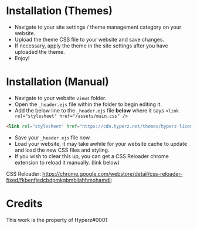 # Installation (Themes)
- Navigate to your site settings / theme management category on your website.
- Upload the theme CSS file to your website and save changes.
- If necessary, apply the theme in the site settings after you have uploaded the theme.
- Enjoy!

# Installation (Manual)
- Navigate to your website `views` folder.
- Open the `_header.ejs` file within the folder to begin editing it.
- Add the below line to the `_header.ejs` file **below** where it says `<link rel="stylesheet" href="/assets/main.css" />`
```html
<link rel="stylesheet" href="https://cdn.hyperz.net/themes/hyperz-license.css" />
```
- Save your `_header.ejs` file now.
- Load your website, it may take awhile for your website cache to update and load the new CSS files and styling.
- If you wish to clear this up, you can get a CSS Reloader chrome extension to reload it manually. (link below)

CSS Reloader: https://chrome.google.com/webstore/detail/css-reloader-fixed/fkbenfjedcbdpmkgbmbliahhmohamdlj

# Credits
This work is the property of Hyperz#0001